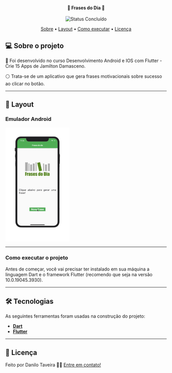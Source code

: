 <h4 align="center"> 
	🚧 Frases do Dia 🚧
</h4>

<p align="center">
	<img alt="Status Concluído" src="https://img.shields.io/badge/STATUS-CONCLU%C3%8DDO-brightgreen">
</p>

<p align="center">
 <a href="#-sobre-o-projeto">Sobre</a> •
 <a href="#-layout">Layout</a> • 
 <a href="#-como-executar-o-projeto">Como executar</a> • 
 <a href="#user-content--licença">Licença</a>
</p>


## 💻 Sobre o projeto

📄 Foi desenvolvido no curso Desenvolvimento Android e IOS com Flutter -Crie 15 Apps de Jamilton Damasceno.

⚪ Trata-se de um aplicativo que gera frases motivacionais sobre sucesso ao clicar no botão.


---


## 🎨 Layout

### Emulador Android

<p align="start">
  <img alt="Nome do Projeto" title="Nome do Projeto" src="images/resultado.png" width="200px">
</p>


---


### Como executar o projeto

Antes de começar, você vai precisar ter instalado em sua máquina a linguagem Dart e o framework Flutter (recomendo que seja na versão 10.0.19045.3930).


---


## 🛠 Tecnologias

As seguintes ferramentas foram usadas na construção do projeto:

-   **[Dart](https://dart.dev)**
-   **[Flutter](https://flutter.dev)**

---

## 📝 Licença

Feito por Danilo Taveira 👋🏽 [Entre em contato!](https://www.linkedin.com/in/danilo-taveira/)
